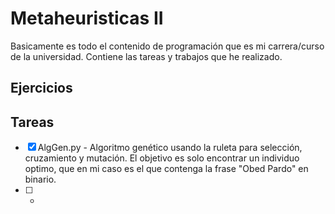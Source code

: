 # Metaheuristicas II

Basicamente es todo el contenido de programación que es mi carrera/curso de la universidad.
Contiene las tareas y trabajos que he realizado.

## Ejercicios

## Tareas

- [x] AlgGen.py - Algoritmo genético usando la ruleta para selección, cruzamiento y mutación. El objetivo es solo encontrar un individuo optimo, que en mi caso es el que contenga la frase "Obed Pardo" en binario.
- [ ] - 